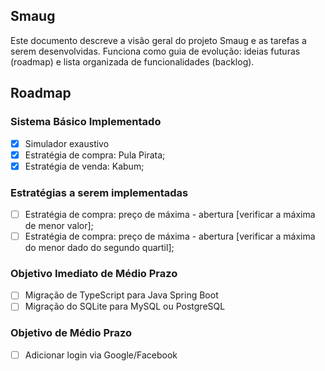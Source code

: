 ## Smaug
Este documento descreve a visão geral do projeto Smaug e as tarefas a serem desenvolvidas.   Funciona como guia de evolução: ideias futuras (roadmap) e lista organizada de funcionalidades (backlog).

##  Roadmap

### Sistema Básico Implementado
- [x] Simulador exaustivo
- [x] Estratégia de compra: Pula Pirata;
- [x] Estratégia de venda: Kabum;

### Estratégias a serem implementadas
- [ ] Estratégia de compra: preço de máxima - abertura  [verificar a máxima de menor valor];
- [ ] Estratégia de compra: preço de máxima - abertura  [verificar a máxima do menor dado do segundo quartil];

### Objetivo Imediato de Médio Prazo
- [ ] Migração de TypeScript para Java Spring Boot
- [ ] Migração do SQLite para MySQL ou PostgreSQL

### Objetivo de Médio Prazo
- [ ] Adicionar login via Google/Facebook
